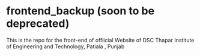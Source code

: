 # frontend_backup (soon to be deprecated)
This is the repo for the front-end of offiicial Website of DSC Thapar Institute of Engineering and Technology, Patiala , Punjab
